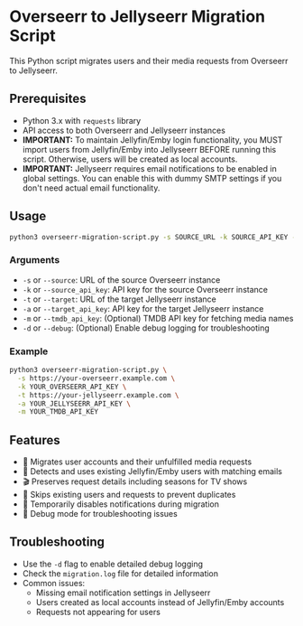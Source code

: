 # Overseerr to Jellyseerr Migration Script

This Python script migrates users and their media requests from Overseerr to Jellyseerr.

## Prerequisites
- Python 3.x with `requests` library
- API access to both Overseerr and Jellyseerr instances
- **IMPORTANT:** To maintain Jellyfin/Emby login functionality, you MUST import users from Jellyfin/Emby into Jellyseerr BEFORE running this script. Otherwise, users will be created as local accounts.
- **IMPORTANT:** Jellyseerr requires email notifications to be enabled in global settings. You can enable this with dummy SMTP settings if you don't need actual email functionality.

## Usage
```bash
python3 overseerr-migration-script.py -s SOURCE_URL -k SOURCE_API_KEY -t TARGET_URL -a TARGET_API_KEY [-m TMDB_API_KEY] [-d]
```

### Arguments
- `-s` or `--source`: URL of the source Overseerr instance
- `-k` or `--source_api_key`: API key for the source Overseerr instance
- `-t` or `--target`: URL of the target Jellyseerr instance
- `-a` or `--target_api_key`: API key for the target Jellyseerr instance
- `-m` or `--tmdb_api_key`: (Optional) TMDB API key for fetching media names
- `-d` or `--debug`: (Optional) Enable debug logging for troubleshooting

### Example
```bash
python3 overseerr-migration-script.py \
  -s https://your-overseerr.example.com \
  -k YOUR_OVERSEERR_API_KEY \
  -t https://your-jellyseerr.example.com \
  -a YOUR_JELLYSEERR_API_KEY \
  -m YOUR_TMDB_API_KEY
```

## Features
- 👥 Migrates user accounts and their unfulfilled media requests
- 🔄 Detects and uses existing Jellyfin/Emby users with matching emails
- 🎬 Preserves request details including seasons for TV shows
- 🚫 Skips existing users and requests to prevent duplicates
- 📧 Temporarily disables notifications during migration
- 🐞 Debug mode for troubleshooting issues

## Troubleshooting
- Use the `-d` flag to enable detailed debug logging
- Check the `migration.log` file for detailed information
- Common issues:
  - Missing email notification settings in Jellyseerr
  - Users created as local accounts instead of Jellyfin/Emby accounts
  - Requests not appearing for users